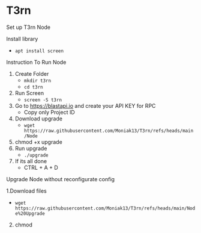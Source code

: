 # T3rn
Set up T3rn Node

Install library
   - `apt install screen`

Instruction To Run Node 

1. Create Folder
   - `mkdir t3rn`
   - `cd t3rn` 
3. Run Screen
   - `screen -S t3rn`
4. Go to https://blastapi.io and create your API KEY for RPC 
   - Copy only Project ID
5. Download upgrade 
   - `wget https://raw.githubusercontent.com/Moniak13/T3rn/refs/heads/main/Node`
6. chmod +x upgrade
7. Run upgrade
   - `./upgrade`
8. If its all done 
   - CTRL + A + D

Upgrade Node without reconfigurate config

1.Download files
   - `wget https://raw.githubusercontent.com/Moniak13/T3rn/refs/heads/main/Node%20Upgrade`
2. chmod

